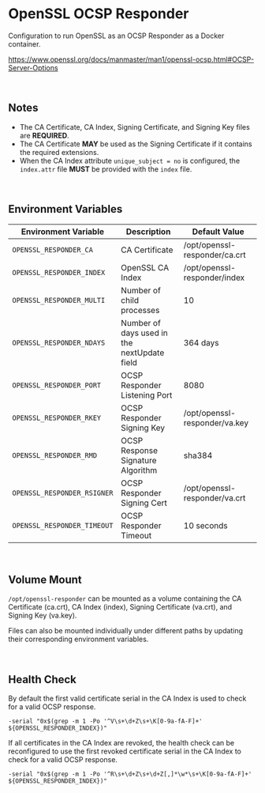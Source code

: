 # OpenSSL OCSP Responder

Configuration to run OpenSSL as an OCSP Responder as a Docker container.

https://www.openssl.org/docs/manmaster/man1/openssl-ocsp.html#OCSP-Server-Options

<br />

## Notes

- The CA Certificate, CA Index, Signing Certificate, and Signing Key files are **REQUIRED**.
- The CA Certificate **MAY** be used as the Signing Certificate if it contains the required extensions.
- When the CA Index attribute `unique_subject = no` is configured, the `index.attr` file **MUST** be provided with the `index` file.

<br />

## Environment Variables

| Environment Variable | Description | Default Value |
| -------------------- | ----------- | ------------- |
| `OPENSSL_RESPONDER_CA` | CA Certificate | /opt/openssl-responder/ca.crt |
| `OPENSSL_RESPONDER_INDEX` | OpenSSL CA Index | /opt/openssl-responder/index |
| `OPENSSL_RESPONDER_MULTI` | Number of child processes | 10 |
| `OPENSSL_RESPONDER_NDAYS` | Number of days used in the nextUpdate field | 364 days |
| `OPENSSL_RESPONDER_PORT` | OCSP Responder Listening Port | 8080 |
| `OPENSSL_RESPONDER_RKEY` | OCSP Responder Signing Key | /opt/openssl-responder/va.key |
| `OPENSSL_RESPONDER_RMD` | OCSP Response Signature Algorithm | sha384 |
| `OPENSSL_RESPONDER_RSIGNER` | OCSP Responder Signing Cert | /opt/openssl-responder/va.crt |
| `OPENSSL_RESPONDER_TIMEOUT` | OCSP Responder Timeout | 10 seconds |

<br />

## Volume Mount

`/opt/openssl-responder` can be mounted as a volume containing the CA Certificate (ca.crt), CA Index (index), Signing Certificate (va.crt), and Signing Key (va.key).

Files can also be mounted individually under different paths by updating their corresponding environment variables.

<br />

## Health Check

By default the first valid certificate serial in the CA Index is used to check for a valid OCSP response.

```
-serial "0x$(grep -m 1 -Po '^V\s+\d+Z\s+\K[0-9a-fA-F]+' ${OPENSSL_RESPONDER_INDEX})"
```

If all certificates in the CA Index are revoked, the health check can be reconfigured to use the first revoked certificate serial in the CA Index to check for a valid OCSP response.

```
-serial "0x$(grep -m 1 -Po '^R\s+\d+Z\s+\d+Z[,]*\w*\s+\K[0-9a-fA-F]+' ${OPENSSL_RESPONDER_INDEX})"
```